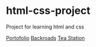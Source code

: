 # html-css-project
Project for learning html and css

[Portofolio](https://61fc13fd36141b0179d98405--gare-portofolio-project.netlify.app/)
[Backroads](https://gare-backroads-tour.netlify.app/)
[Tea Station](https://gare-tea-station.netlify.app/)

